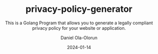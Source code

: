---
author: Daniel Ola-Olorun
categories:
- Golang
- Open Source
date: "2024-01-14"
draft: false
excerpt: The Privacy Policy Generator is a tool that helps you create a customized privacy policy for your website or app in a few minutes. You just need to answer some questions about your website or app, such as what personal data you collect, how you use it, who you share it with, and what rights your users have. The Privacy Policy Generator will then generate a privacy policy that complies with the relevant laws and regulations and matches your needs and preferences.
layout: single
links:
#- icon: door-open
#  icon_pack: fas
#  name: Web App
#  url: https://bakeoff.netlify.com/
- icon: github
  icon_pack: fab
  name: code
  url: https://github.com/Ola-Daniel/privacy-policy-generator
subtitle: This is a Golang Program that allows you to generate a legally compliant privacy policy for your website or application. 
tags:
- Golang
- Open Source
title: privacy-policy-generator
---